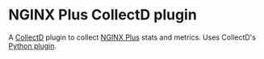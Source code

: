 # NGINX Plus CollectD plugin

A [CollectD](http://collectd.org) plugin to collect [NGINX Plus](https://www.nginx.com/products/) stats and metrics. Uses CollectD's [Python plugin](http://collectd.org/documentation/manpages/collectd-python.5.shtml).
